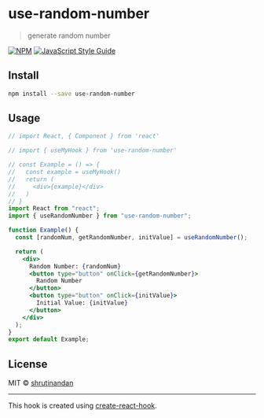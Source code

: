 # use-random-number

> generate random number

[![NPM](https://img.shields.io/npm/v/use-random-number.svg)](https://www.npmjs.com/package/use-random-number) [![JavaScript Style Guide](https://img.shields.io/badge/code_style-standard-brightgreen.svg)](https://standardjs.com)

## Install

```bash
npm install --save use-random-number
```

## Usage

```jsx
// import React, { Component } from 'react'

// import { useMyHook } from 'use-random-number'

// const Example = () => {
//   const example = useMyHook()
//   return (
//     <div>{example}</div>
//   )
// }
import React from "react";
import { useRandomNumber } from "use-random-number";

function Example() {
  const [randomNum, getRandomNumber, initValue] = useRandomNumber();

  return (
    <div>
      Random Number: {randomNum}
      <button type="button" onClick={getRandomNumber}>
        Random Number
      </button>
      <button type="button" onClick={initValue}>
        Initial Value: {initValue}
      </button>
    </div>
  );
}
export default Example;

```

## License

MIT © [shrutinandan](https://github.com/shrutinandan)

---

This hook is created using [create-react-hook](https://github.com/hermanya/create-react-hook).
